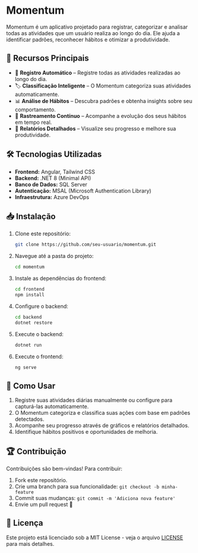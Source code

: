 # Momentum

Momentum é um aplicativo projetado para registrar, categorizar e analisar todas as atividades que um usuário realiza ao longo do dia. Ele ajuda a identificar padrões, reconhecer hábitos e otimizar a produtividade.

## 🚀 Recursos Principais

- 📌 **Registro Automático** – Registre todas as atividades realizadas ao longo do dia.
- 🏷 **Classificação Inteligente** – O Momentum categoriza suas atividades automaticamente.
- 📊 **Análise de Hábitos** – Descubra padrões e obtenha insights sobre seu comportamento.
- 🔄 **Rastreamento Contínuo** – Acompanhe a evolução dos seus hábitos em tempo real.
- 📅 **Relatórios Detalhados** – Visualize seu progresso e melhore sua produtividade.

## 🛠 Tecnologias Utilizadas

- **Frontend:** Angular, Tailwind CSS
- **Backend:** .NET 8 (Minimal API)
- **Banco de Dados:** SQL Server
- **Autenticação:** MSAL (Microsoft Authentication Library)
- **Infraestrutura:** Azure DevOps

## 📥 Instalação

1. Clone este repositório:
   ```sh
   git clone https://github.com/seu-usuario/momentum.git
   ```
2. Navegue até a pasta do projeto:
   ```sh
   cd momentum
   ```
3. Instale as dependências do frontend:
   ```sh
   cd frontend
   npm install
   ```
4. Configure o backend:
   ```sh
   cd backend
   dotnet restore
   ```
5. Execute o backend:
   ```sh
   dotnet run
   ```
6. Execute o frontend:
   ```sh
   ng serve
   ```

## 📌 Como Usar

1. Registre suas atividades diárias manualmente ou configure para capturá-las automaticamente.
2. O Momentum categoriza e classifica suas ações com base em padrões detectados.
3. Acompanhe seu progresso através de gráficos e relatórios detalhados.
4. Identifique hábitos positivos e oportunidades de melhoria.

## 🏆 Contribuição

Contribuições são bem-vindas! Para contribuir:
1. Fork este repositório.
2. Crie uma branch para sua funcionalidade: `git checkout -b minha-feature`
3. Commit suas mudanças: `git commit -m 'Adiciona nova feature'`
4. Envie um pull request 🚀

## 📄 Licença

Este projeto está licenciado sob a MIT License - veja o arquivo [LICENSE](LICENSE) para mais detalhes.

